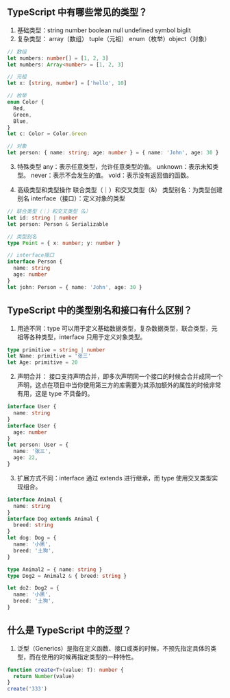 ## TypeScript 中有哪些常见的类型？

1. 基础类型：string number boolean null undefined symbol biglit
2. 复杂类型： array（数组） tuple（元祖） enum（枚举）object（对象）

```ts
// 数组
let numbers: number[] = [1, 2, 3]
let numbers: Array<number> = [1, 2, 3]

// 元祖
let x: [string, number] = ['hello', 10]

// 枚举
enum Color {
  Red,
  Green,
  Blue,
}
let c: Color = Color.Green

// 对象
let person: { name: string; age: number } = { name: 'John', age: 30 }
```

3. 特殊类型
   any：表示任意类型，允许任意类型的值。
   unknown：表示未知类型。
   never：表示不会发生的值。
   vold：表示没有返回值的函数。

4. 高级类型和类型操作
   联合类型（｜）和交叉类型（&）
   类型别名：为类型创建别名
   interface（接口）：定义对象的类型

```ts
// 联合类型（｜）和交叉类型（&）
let id: string | number
let person: Person & Serializable

// 类型别名
type Point = { x: number; y: number }

// interface接口
interface Person {
  name: string
  age: number
}
let john: Person = { name: 'John', age: 30 }
```

## TypeScript 中的类型别名和接口有什么区别？

1. 用途不同：type 可以用于定义基础数据类型，复杂数据类型，联合类型，元祖等各种类型，interface 只用于定义对象类型。

```ts
type primitive = string | number
let Name: primitive = '张三'
let Age: primitive = 20
```

2. 声明合并： 接口支持声明合并，即多次声明同一个接口的时候会合并成同一个声明，这点在项目中当你使用第三方的库需要为其添加额外的属性的时候非常有用，这是 type 不具备的。

```ts
interface User {
  name: string
}
interface User {
  age: number
}
let person: User = {
  name: '张三',
  age: 22,
}
```

3. 扩展方式不同：interface 通过 extends 进行继承，而 type 使用交叉类型实现组合。

```ts
interface Animal {
  name: string
}
interface Dog extends Animal {
  breed: string
}
let dog: Dog = {
  name: '小黑',
  breed: '土狗',
}

type Animal2 = { name: string }
type Dog2 = Animal2 & { breed: string }

let do2: Dog2 = {
  name: '小黑',
  breed: '土狗',
}
```

## 什么是 TypeScript 中的泛型？

1. 泛型（Generics）是指在定义函数、接口或类的时候，不预先指定具体的类型，而在使用的时候再指定类型的一种特性。

```ts
function create<T>(value: T): number {
  return Number(value)
}
create('333')
```
